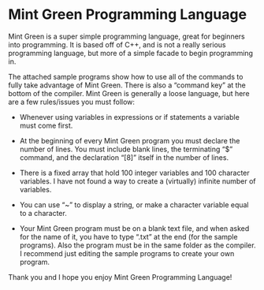 # Mint Green Programming Language

Mint Green is a super simple programming language, great for beginners into programming. It is based off of C++, and is not a really serious programming language, but more of a simple facade to begin programming in.

The attached sample programs show how to use all of the commands to fully take advantage of Mint Green. There is also a “command key” at the bottom of the compiler. Mint Green is generally a loose language, but here are a few rules/issues you must follow:

* Whenever using variables in expressions or if statements a variable must come first. 

* At the beginning of every Mint Green program you must declare the number of lines. 
You must include blank lines, the terminating “$” command, and the declaration “[8]” itself in the number of lines.

* There is a fixed array that hold 100 integer variables and 100 character variables. I have not found a way to create a (virtually) infinite number of variables.

* You can use “~” to display a string, or make a character variable equal to a character.

* Your Mint Green program must be on a blank text file, and when asked for the name of it, you have to type “.txt” at the end (for the sample programs). Also the program must be in the same folder as the compiler. I recommend just editing the sample programs to create your own program.

Thank you and I hope you enjoy Mint Green Programming Language!